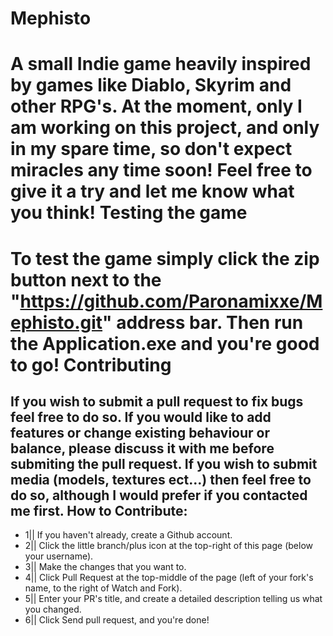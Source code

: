 Mephisto
========
A small Indie game heavily inspired by games like Diablo, Skyrim and other RPG's. 
At the moment, only I am working on this project, and only in my spare time, so don't expect miracles any time soon! Feel free to give it a try and let me know what you think!
Testing the game
================
To test the game simply click the zip button next to the "https://github.com/Paronamixxe/Mephisto.git" address bar. Then run the Application.exe and you're good to go!
Contributing
============
If you wish to submit a pull request to fix bugs feel free to do so. If you would like to add features or change existing behaviour or balance, please discuss it with me before submiting the pull request.
If you wish to submit media (models, textures ect...) then feel free to do so, although I would prefer if you contacted me first.
How to Contribute:
------------------
- 1|| If you haven't already, create a Github account.
- 2|| Click the little branch/plus icon at the top-right of this page (below your username).
- 3|| Make the changes that you want to.
- 4|| Click Pull Request at the top-middle of the page (left of your fork's name, to the right of Watch and Fork).
- 5|| Enter your PR's title, and create a detailed description telling us what you changed.
- 6|| Click Send pull request, and you're done!
